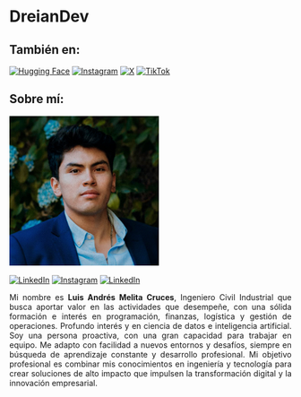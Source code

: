 # DreianDev

## También en:

[![Hugging Face](https://img.shields.io/badge/HuggingFace-FFBF00?style=for-the-badge)](https://huggingface.co/dreiandev)
[![Instagram](https://img.shields.io/badge/Instagram-E4405F?style=for-the-badge)](https://www.instagram.com/dreiandev)
[![X](https://img.shields.io/badge/X-000000?style=for-the-badge)](https://x.com/dreiandev)
[![TikTok](https://img.shields.io/badge/TikTok-000000?style=for-the-badge)](https://www.tiktok.com/@dreiandev)

## Sobre mí:

<p align="left">
  <img src="profile_photo.jpg" width="267" />
</p> 

[![LinkedIn](https://img.shields.io/badge/LinkedIn-0A66C2?style=for-the-badge)](https://www.linkedin.com/in/melitacruces)
[![Instagram](https://img.shields.io/badge/Instagram-E4405F?style=for-the-badge)](https://www.instagram.com/melitacruces)
[![LinkedIn](https://img.shields.io/badge/Email-D14836?style=for-the-badge)](mailto:melitacruces@outlook.com)

<p align="justify">
  Mi nombre es <strong>Luis Andrés Melita Cruces</strong>, Ingeniero Civil Industrial que busca aportar valor en las actividades que desempeñe, con una sólida formación e interés en programación, finanzas, logística y gestión de operaciones. Profundo interés y en ciencia de datos e inteligencia artificial. Soy una persona proactiva, con una gran capacidad para trabajar en equipo. Me adapto con facilidad a nuevos entornos y desafíos, siempre en búsqueda de aprendizaje constante y desarrollo profesional. Mi objetivo profesional es combinar mis conocimientos en ingeniería y tecnología para crear soluciones de alto impacto que impulsen la transformación digital y la innovación empresarial.
</p>
